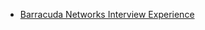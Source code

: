  - [Barracuda Networks Interview Experience](https://www.geeksforgeeks.org/barracuda-networks-interview-experience/)